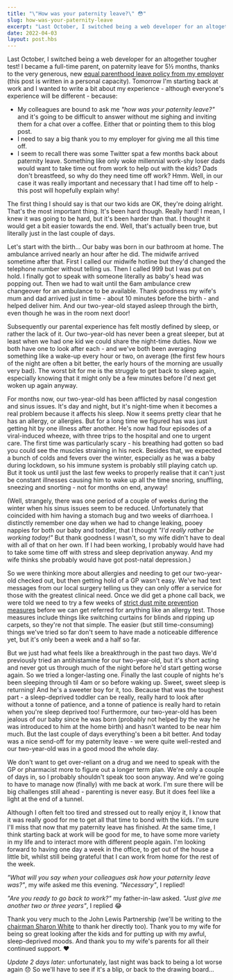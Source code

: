 ```yaml
---
title: "\"How was your paternity leave?\" 😳"
slug: how-was-your-paternity-leave
excerpt: "Last October, I switched being a web developer for an altogether tougher test..."
date: 2022-04-03
layout: post.hbs
---
```


Last October, I switched being a web developer for an altogether tougher test! I became a full-time parent, on paternity leave for 5½ months, thanks to the very generous, new [equal parenthood leave policy from my employer](https://www.johnlewispartnership.co.uk/media/press/y2021/jlp-launches-new-support.html) (this post is written in a personal capacity). Tomorrow I'm starting back at work and I wanted to write a bit about my experience - although everyone's experience will be different - because:

- My colleagues are bound to ask me _"how was your paternity leave?"_ and it's going to be difficult to answer without me sighing and inviting them for a chat over a coffee. Either that or pointing them to this blog post.
- I need to say a big thank you to my employer for giving me all this time off.
- I seem to recall there was some Twitter spat a few months back about paternity leave. Something like only woke millennial work-shy loser dads would want to take time out from work to help out with the kids? Dads don't breastfeed, so why do they need time off work? Hmm. Well, in our case it was really important and necessary that I had time off to help - this post will hopefully explain why!

The first thing I should say is that our two kids are OK, they're doing alright. That's the most important thing. It's been hard though. Really hard! I mean, I knew it was going to be hard, but it's been harder than that. I thought it would get a bit easier towards the end. Well, that's actually been true, but literally just in the last couple of days.

Let's start with the birth... Our baby was born in our bathroom at home. The ambulance arrived nearly an hour after he did. The midwife arrived sometime after that. First I called our midwife hotline but they'd changed the telephone number without telling us. Then I called 999 but I was put on hold. I finally got to speak with someone literally as baby's head was popping out. Then we had to wait until the 6am ambulance crew changeover for an ambulance to be available. Thank goodness my wife's mum and dad arrived just in time - about 10 minutes before the birth - and helped deliver him. And our two-year-old stayed asleep through the birth, even though he was in the room next door!

Subsequently our parental experience has felt mostly defined by sleep, or rather the lack of it. Our two-year-old has never been a great sleeper, but at least when we had one kid we could share the night-time duties. Now we both have one to look after each - and we've both been averaging something like a wake-up every hour or two, on average (the first few hours of the night are often a bit better, the early hours of the morning are usually very bad). The worst bit for me is the struggle to get back to sleep again, especially knowing that it might only be a few minutes before I'd next get woken up again anyway.

For months now, our two-year-old has been afflicted by nasal congestion and sinus issues. It's day and night, but it's night-time when it becomes a real problem because it affects his sleep. Now it seems pretty clear that he has an allergy, or allergies. But for a long time we figured has was just getting hit by one illness after another. He's now had four episodes of a viral-induced wheeze, with three trips to the hospital and one to urgent care. The first time was particularly scary - his breathing had gotten so bad you could see the muscles straining in his neck. Besides that, we expected a bunch of colds and fevers over the winter, especially as he was a baby during lockdown, so his immune system is probably still playing catch up. But it took us until just the last few weeks to properly realise that it can't just be constant illnesses causing him to wake up all the time snoring, snuffling, sneezing and snorting - not for months on end, anyway!

(Well, strangely, there was one period of a couple of weeks during the winter when his sinus issues seem to be reduced. Unfortunately that coincided with him having a stomach bug and two weeks of diarrhoea. I distinctly remember one day when we had to change leaking, pooey nappies for both our baby and toddler, that I thought _"I'd really rather be working today!"_ But thank goodness I wasn't, so my wife didn't have to deal with all of that on her own. If I had been working, I probably would have had to take some time off with stress and sleep deprivation anyway. And my wife thinks she probably would have got post-natal depression.)

So we were thinking more about allergies and needing to get our two-year-old checked out, but then getting hold of a GP wasn't easy. We've had text messages from our local surgery telling us they can only offer a service for those with the greatest clinical need. Once we did get a phone call back, we were told we need to try a few weeks of [strict dust mite prevention measures](https://patient.info/allergies-blood-immune/allergies/house-dust-mite-and-pet-allergy#nav-6) before we can get referred for anything like an allergy test. Those measures include things like switching curtains for blinds and ripping up carpets, so they're not that simple. The easier (but still time-consuming) things we've tried so far don't seem to have made a noticeable difference yet, but it's only been a week and a half so far.

But we just had what feels like a breakthrough in the past two days. We'd previously tried an antihistamine for our two-year-old, but it's short acting and never got us through much of the night before he'd start getting worse again. So we tried a longer-lasting one. Finally the last couple of nights he's been sleeping through til 4am or so before waking up. Sweet, sweet sleep is returning! And he's a sweeter boy for it, too. Because that was the toughest part - a sleep-deprived toddler can be really, really hard to look after without a tonne of patience, and a tonne of patience is really hard to retain when you're sleep deprived too! Furthermore, our two-year-old has been jealous of our baby since he was born (probably not helped by the way he was introduced to him at the home birth) and hasn't wanted to be near him much. But the last couple of days everything's been a bit better. And today was a nice send-off for my paternity leave - we were quite well-rested and our two-year-old was in a good mood the whole day.

We don't want to get over-reliant on a drug and we need to speak with the GP or pharmacist more to figure out a longer term plan. We're only a couple of days in, so I probably shouldn't speak too soon anyway. And we're going to have to manage now (finally) with me back at work. I'm sure there will be big challenges still ahead - parenting is never easy. But it does feel like a light at the end of a tunnel.

Although I often felt too tired and stressed out to really enjoy it, I know that it was really good for me to get all that time to bond with the kids. I'm sure I'll miss that now that my paternity leave has finished. At the same time, I think starting back at work will be good for me, to have some more variety in my life and to interact more with different people again. I'm looking forward to having one day a week in the office, to get out of the house a little bit, whilst still being grateful that I can work from home for the rest of the week.

_"What will you say when your colleagues ask how your paternity leave was?"_, my wife asked me this evening. _"Necessary"_, I replied! 

_"Are you ready to go back to work?"_ my father-in-law asked. _"Just give me another two or three years"_, I replied 😂

Thank you very much to the John Lewis Partnership (we'll be writing to the [chairman Sharon White](https://www.johnlewispartnership.co.uk/about/meet-the-board.html) to thank her directly too). Thank you to my wife for being so great looking after the kids and for putting up with my awful, sleep-deprived moods. And thank you to my wife's parents for all their continued support. ❤️

_Update 2 days later_: unfortunately, last night was back to being a lot worse again 😞 So we'll have to see if it's a blip, or back to the drawing board...
